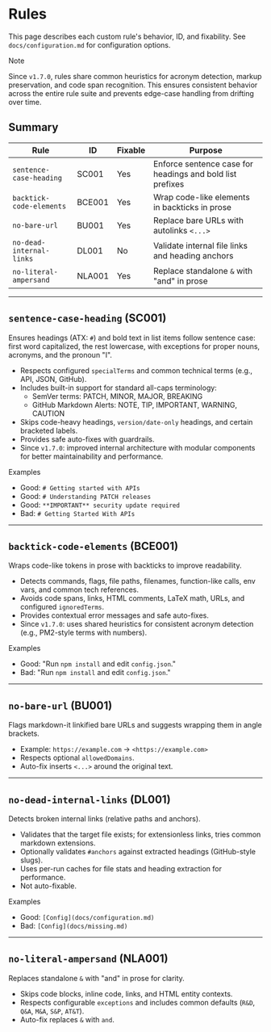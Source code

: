 # Rules

This page describes each custom rule's behavior, ID, and fixability. See `docs/configuration.md` for configuration options.

> [!NOTE]
> Since `v1.7.0`, rules share common heuristics for acronym detection, markup preservation, and code span recognition. This ensures consistent behavior across the entire rule suite and prevents edge-case handling from drifting over time.

## Summary

| Rule | ID | Fixable | Purpose |
|------|----|---------|---------|
| `sentence-case-heading` | SC001 | Yes | Enforce sentence case for headings and bold list prefixes |
| `backtick-code-elements` | BCE001 | Yes | Wrap code-like elements in backticks in prose |
| `no-bare-url` | BU001 | Yes | Replace bare URLs with autolinks `<...>` |
| `no-dead-internal-links` | DL001 | No | Validate internal file links and heading anchors |
| `no-literal-ampersand` | NLA001 | Yes | Replace standalone `&` with "and" in prose |

---

## `sentence-case-heading` (SC001)

Ensures headings (ATX: `#`) and bold text in list items follow sentence case: first word capitalized, the rest lowercase, with exceptions for proper nouns, acronyms, and the pronoun "I".

- Respects configured `specialTerms` and common technical terms (e.g., API, JSON, GitHub).
- Includes built-in support for standard all-caps terminology:
  - SemVer terms: PATCH, MINOR, MAJOR, BREAKING
  - GitHub Markdown Alerts: NOTE, TIP, IMPORTANT, WARNING, CAUTION
- Skips code-heavy headings, `version/date-only` headings, and certain bracketed labels.
- Provides safe auto-fixes with guardrails.
- Since `v1.7.0`: improved internal architecture with modular components for better maintainability and performance.

Examples

- Good: `# Getting started with APIs`
- Good: `# Understanding PATCH releases`
- Good: `**IMPORTANT** security update required`
- Bad: `# Getting Started With APIs`

---

## `backtick-code-elements` (BCE001)

Wraps code-like tokens in prose with backticks to improve readability.

- Detects commands, flags, file paths, filenames, function-like calls, env vars, and common tech references.
- Avoids code spans, links, HTML comments, LaTeX math, URLs, and configured `ignoredTerms`.
- Provides contextual error messages and safe auto-fixes.
- Since `v1.7.0`: uses shared heuristics for consistent acronym detection (e.g., PM2-style terms with numbers).

Examples

- Good: "Run `npm install` and edit `config.json`."
- Bad: "Run `npm install` and edit `config.json`."

---

## `no-bare-url` (BU001)

Flags markdown-it linkified bare URLs and suggests wrapping them in angle brackets.

- Example: `https://example.com` → `<https://example.com>`
- Respects optional `allowedDomains`.
- Auto-fix inserts `<...>` around the original text.

---

## `no-dead-internal-links` (DL001)

Detects broken internal links (relative paths and anchors).

- Validates that the target file exists; for extensionless links, tries common markdown extensions.
- Optionally validates `#anchors` against extracted headings (GitHub-style slugs).
- Uses per-run caches for file stats and heading extraction for performance.
- Not auto-fixable.

Examples

- Good: `[Config](docs/configuration.md)`
- Bad: `[Config](docs/missing.md)`

---

## `no-literal-ampersand` (NLA001)

Replaces standalone `&` with "and" in prose for clarity.

- Skips code blocks, inline code, links, and HTML entity contexts.
- Respects configurable `exceptions` and includes common defaults (`R&D`, `Q&A`, `M&A`, `S&P`, `AT&T`).
- Auto-fix replaces `&` with `and`.
